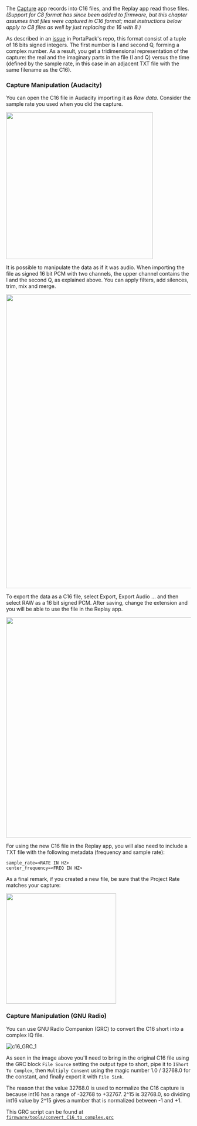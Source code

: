 The [Capture](https://github.com/eried/portapack-mayhem/wiki/Capture) app records into C16 files, and the Replay app read those files.  _(Support for C8 format has since been added to firmware, but this chapter assumes that files were captured in C16 format; most instructions below apply to C8 files as well by just replacing the 16 with 8.)_

As described in an [issue](https://github.com/sharebrained/portapack-hackrf/issues/139) in PortaPack's repo, this format consist of a tuple of 16 bits signed integers. The first number is I and second Q, forming a complex number. As a result, you get a tridimensional representation of the capture: the real and the imaginary parts in the file (I and Q) versus the time (defined by the sample rate, in this case in an adjacent TXT file with the same filename as the C16).

### Capture Manipulation (Audacity)

You can open the C16 file in Audacity importing it as _Raw data_. Consider the sample rate you used when you did the capture.

<img src="img/c16_import.png" width="400">

It is possible to manipulate the data as if it was audio. When importing the file as signed 16 bit PCM with two channels, the upper channel contains the I and the second Q, as explained above. You can apply filters, add silences, trim, mix and merge.

<img src="img/c16_export_multitrack.png" width="800">

To export the data as a C16 file, select Export, Export Audio ... and then select RAW as a 16 bit signed PCM. After saving, change the extension and you will be able to use the file in the Replay app.

<img src="img/c16_export.png" width="600">

For using the new C16 file in the Replay app, you will also need to include a TXT file with the following metadata (frequency and sample rate):
```
sample_rate=<RATE IN HZ>
center_frequency=<FREQ IN HZ>
```

As a final remark, if you created a new file, be sure that the Project Rate matches your capture:

<img src="img/c16_export2.png" width="300">

### Capture Manipulation (GNU Radio)
 
You can use GNU Radio Companion (GRC) to convert the C16 short into a complex IQ file.  

![c16_GRC_1](https://user-images.githubusercontent.com/18655435/163750552-225a6a62-42dd-4bc3-8b64-f8a718109202.png)

As seen in the image above you'll need to bring in the original C16 file using the GRC block `File Source` setting the output type to short, pipe it to `IShort To Complex`, then `Multiply Consent` using the magic number 1.0 / 32768.0 for the constant, and finally export it with `File Sink`.

The reason that the value 32768.0 is used to normalize the C16 capture is because int16 has a range of -32768 to +32767. 2^15 is 32768.0, so dividing int16 value by 2^15 gives a number that is normalized between -1 and +1.

This GRC script can be found at [`firmware/tools/convert_C16_to_complex.grc`](https://github.com/eried/portapack-mayhem/blob/next/firmware/tools/convert_C16_to_complex.grc)


 
